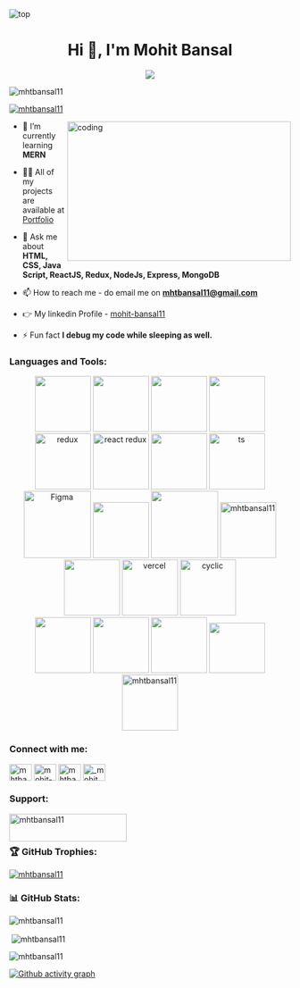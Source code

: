 <img src="https://camo.githubusercontent.com/5dc6ee33381917e41fc9c4951799268998f11a9b864399bf79a0842e4f9b194d/68747470733a2f2f692e696d6775722e636f6d2f315a76566b44632e676966" alt="top" />
<h1 align="center">Hi 👋, I'm Mohit Bansal</h1>
<!-- <h3 align="center">A passionate Full Stack Web Developer from Jaipur, Rajasthan.</h3> -->
<div align="center">
<img src="https://readme-typing-svg.herokuapp.com/?lines=Welcome+To+Profile;Full+Stack+Web+Developer;Quick+learner;Self+Motivated;Problem+Solver;&color=teal&center=true" />
</div>


<p align="left"> <img src="https://komarev.com/ghpvc/?username=mhtbansal11&label=Profile%20views&color=0e75b6&style=flat" alt="mhtbansal11" /> </p>


<p align="left"> <a href="https://twitter.com/mhtbansal11" target="blank"><img src="https://img.shields.io/twitter/follow/mhtbansal11?logo=twitter&style=for-the-badge" alt="mhtbansal11" /></a> </p>


<img align="right" alt="coding" width="400" height="250" src="https://camo.githubusercontent.com/4c8d92806e3c2322a2c390ffa0019c1d6f78a4d82108aa6946863ae362a763c8/68747470733a2f2f69322e77702e636f6d2f616c6c68746163636573732e696e666f2f77702d636f6e74656e742f75706c6f6164732f323031382f30332f70726f6772616d6d696e672e6769663f6669743d313238312532433731362673736c3d31" />




- 🌱 I’m currently learning **MERN**

- 👨‍💻 All of my projects are available at [Portfolio](https://mhtbansal11.github.io)

- 💬 Ask me about **HTML, CSS, Java Script, ReactJS, Redux, NodeJs, Express, MongoDB**

- 📫 How to reach me - do email me on **mhtbansal11@gmail.com**

- 👉 My linkedin Profile - [mohit-bansal11](https://www.linkedin.com/in/mohit-bansal11)

- ⚡ Fun fact **I debug my code while sleeping as well.**


<h3 align="left">Languages and Tools:</h3>

<!-- 
<p align="left"> <a href="https://babeljs.io/" target="_blank" rel="noreferrer"> <img src="https://www.vectorlogo.zone/logos/babeljs/babeljs-icon.svg" alt="babel" width="40" height="40"/> </a> <a href="https://www.w3schools.com/css/" target="_blank" rel="noreferrer"> <img src="https://raw.githubusercontent.com/devicons/devicon/master/icons/css3/css3-original-wordmark.svg" alt="css3" width="40" height="40"/> </a> <a href="https://expressjs.com" target="_blank" rel="noreferrer"> <img src="https://raw.githubusercontent.com/devicons/devicon/master/icons/express/express-original-wordmark.svg" alt="express" width="40" height="40"/> </a> <a href="https://git-scm.com/" target="_blank" rel="noreferrer"> <img src="https://www.vectorlogo.zone/logos/git-scm/git-scm-icon.svg" alt="git" width="40" height="40"/> </a> <a href="https://heroku.com" target="_blank" rel="noreferrer"> <img src="https://www.vectorlogo.zone/logos/heroku/heroku-icon.svg" alt="heroku" width="40" height="40"/> </a> <a href="https://www.w3.org/html/" target="_blank" rel="noreferrer"> <img src="https://raw.githubusercontent.com/devicons/devicon/master/icons/html5/html5-original-wordmark.svg" alt="html5" width="40" height="40"/> </a> <a href="https://developer.mozilla.org/en-US/docs/Web/JavaScript" target="_blank" rel="noreferrer"> <img src="https://raw.githubusercontent.com/devicons/devicon/master/icons/javascript/javascript-original.svg" alt="javascript" width="40" height="40"/> </a> <a href="https://www.mongodb.com/" target="_blank" rel="noreferrer"> <img src="https://raw.githubusercontent.com/devicons/devicon/master/icons/mongodb/mongodb-original-wordmark.svg" alt="mongodb" width="40" height="40"/> </a> <a href="https://nodejs.org" target="_blank" rel="noreferrer"> <img src="https://raw.githubusercontent.com/devicons/devicon/master/icons/nodejs/nodejs-original-wordmark.svg" alt="nodejs" width="40" height="40"/> </a> <a href="https://reactjs.org/" target="_blank" rel="noreferrer"> <img src="https://raw.githubusercontent.com/devicons/devicon/master/icons/react/react-original-wordmark.svg" alt="react" width="40" height="40"/> </a> <a href="https://redux.js.org" target="_blank" rel="noreferrer"> <img src="https://raw.githubusercontent.com/devicons/devicon/master/icons/redux/redux-original.svg" alt="redux" width="40" height="40"/> </a> <a href="https://www.typescriptlang.org/" target="_blank" rel="noreferrer"> <img src="https://raw.githubusercontent.com/devicons/devicon/master/icons/typescript/typescript-original.svg" alt="typescript" width="40" height="40"/> </a> </p>
 -->
 
 <div align="center">
 <img src="https://media.licdn.com/dms/image/C5122AQF9_IGT1XQnWg/feedshare-shrink_1280/0/1561388213088?e=2147483647&v=beta&t=nNjNJ9_CAZb9qsrZKhhT0YhtM9Tma4XHmzosVs8UKQo" width="100" height="100px">
  <img src="https://portfolio-himanshu.in/assets/imgs/css3.gif" width="100" height="100px">  
 <img src="https://media3.giphy.com/media/ln7z2eWriiQAllfVcn/200w.webp" width="100">      
 <img src="https://i.giphy.com/media/eNAsjO55tPbgaor7ma/200w.webp" width="100"> 
 <img src="https://i0.wp.com/programmingwithmosh.com/wp-content/uploads/2020/02/reduxlogo.png?ssl=1" alt="redux" wodth="100" height="100px">
 <img src="https://sledsworth.gallerycdn.vsassets.io/extensions/sledsworth/react-redux-es6-snippets/0.5.3/1530106605209/Microsoft.VisualStudio.Services.Icons.Default" alt="react redux " width="100" height="100px">
 <img src="https://opencollective-production.s3.us-west-1.amazonaws.com/d9875b30-d156-11e9-9bd6-9b3137b96616.png" width="100">
  <img src="https://farm5.staticflickr.com/4529/38018565835_1bf7e196f5.jpg" alt="ts" width="100"  height="100px">  
 <br>
  <img src="https://cdn.dribbble.com/users/2653319/screenshots/6813714/figma_logo_animation.gif" alt="Figma" width="120"  height="120px">
  <img src="https://codetru.com/images/all/nodejsdis.gif" width="100">
  <img src="https://miro.medium.com/max/1200/0*GTTsEc-bsWoqcOoM.gif" width="120" height="120px">

 <img src="https://vectorified.com/images/express-js-icon-20.png" alt="mhtbansal11" width="100"  height="100px">
<!--   <br> -->
 <img src="https://cdn.iconscout.com/icon/free/png-256/npm-3550843-2970428.png" width="100">
 <img src="https://sdtimes.com/wp-content/uploads/2020/04/1_oBm_3saYz4AI_MS6OekdFQ.png" alt="vercel" width="100"  height="100px">
 <img src="https://i0.wp.com/www.cyclic-bikestore.com/wp-content/uploads/2016/11/Cyclic-Logo.png?ssl=1" alt="cyclic" width="100"  height="100px">
 <br>
 
 <img src="https://media4.giphy.com/media/du3J3cXyzhj75IOgvA/200.webp?cid=ecf05e47243naql4ppv14fb6z23ni6c6o75mhx1w55umom65&rid=200.webp&ct=g" width="100">      
 <img src="https://i.giphy.com/media/IdyAQJVN2kVPNUrojM/200.webp" width="100">      

 <img src="https://cdn.dribbble.com/users/989984/screenshots/5880822/comp_10.gif" width="100" height="100px">

<!--  <img src="https://cdn.iconscout.com/icon/free/png-256/netlify-3550832-2970417.png" width="100"> -->
 <img src="https://cdn.hashnode.com/res/hashnode/image/upload/v1574980164835/kCDLuOzFb.gif?auto=format,compress&gif-q=60&format=webm" width="100" height="90px">
 
  <img src="https://cdn.dribbble.com/users/7040/screenshots/8214019/media/9d162bf2d3303da6f3e777bbae322b33.gif" alt="mhtbansal11" width="100"  height="100px">
 <br>
 
 
</div>


<div>

<h3 align="left">Connect with me:</h3>
<p align="left">
<a href="https://twitter.com/mhtbansal11" target="blank"><img align="center" src="https://raw.githubusercontent.com/rahuldkjain/github-profile-readme-generator/master/src/images/icons/Social/twitter.svg" alt="mhtbansal11" height="30" width="40" /></a>
<a href="https://linkedin.com/in/mohit-bansal11" target="blank"><img align="center" src="https://raw.githubusercontent.com/rahuldkjain/github-profile-readme-generator/master/src/images/icons/Social/linked-in-alt.svg" alt="mohit-bansal11" height="30" width="40" /></a>
<a href="https://codesandbox.com/mhtbansal11" target="blank"><img align="center" src="https://raw.githubusercontent.com/rahuldkjain/github-profile-readme-generator/master/src/images/icons/Social/codesandbox.svg" alt="mhtbansal11" height="30" width="40" /></a>
<a href="https://instagram.com/_mohit_bansal_1997" target="blank"><img align="center" src="https://raw.githubusercontent.com/rahuldkjain/github-profile-readme-generator/master/src/images/icons/Social/instagram.svg" alt="_mohit_bansal_1997" height="30" width="40" /></a>
</p>
</div>

<h3 align="left">Support:</h3>
<p><a href="https://www.buymeacoffee.com/mhtbansal11"> <img align="left" src="https://cdn.buymeacoffee.com/buttons/v2/default-yellow.png" height="50" width="210" alt="mhtbansal11" /></a></p>
<br>
<br>
<h3>🏆 GitHub Trophies:</h3
<p align="left"> <a href="https://github.com/ryo-ma/github-profile-trophy"><img src="https://github-profile-trophy.vercel.app/?username=mhtbansal11&theme=radical" alt="mhtbansal11" /></a> </p>

<h3>📊 GitHub Stats:</h3>
<p><img align="center" src="https://github-readme-stats.vercel.app/api/top-langs?username=mhtbansal11&show_icons=true&locale=en&layout=compact&theme=transparent" alt="mhtbansal11" /></p>

<p>&nbsp;<img align="center" src="https://github-readme-stats.vercel.app/api?username=mhtbansal11&show_icons=true&locale=en&theme=transparent" alt="mhtbansal11" /></p>

<p><img align="center" src="https://github-readme-streak-stats.herokuapp.com/?user=mhtbansal11&theme=dark" alt="mhtbansal11" /></p>



[![Github activity graph](https://github-readme-activity-graph.cyclic.app/graph?username=mhtbansal11&theme=rogue)](https://github.com/mhtbansal11/github-readme-activity-graph)


